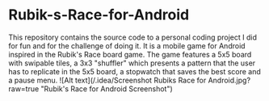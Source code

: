 # Rubik-s-Race-for-Android

This repository contains the source code to a personal coding project I did for fun and for the challenge of doing it. It is a mobile game for Android inspired in the Rubik's Race board game.
The game features a 5x5 board with swipable tiles, a 3x3 "shuffler" which presents a pattern that the user has to replicate in the 5x5 board, a stopwatch that saves the best score and a pause menu.
![Alt text](/.idea/Screenshot Rubiks Race for Android.jpg?raw=true "Rubik's Race for Android Screenshot")
